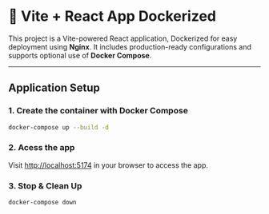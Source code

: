 # 🚀 Vite + React App Dockerized

This project is a Vite-powered React application, Dockerized for easy deployment using **Nginx**. It includes production-ready configurations and supports optional use of **Docker Compose**.

---

## Application Setup

### 1. Create the container with Docker Compose

```bash
docker-compose up --build -d
```

### 2. Acess the app

Visit [http://localhost:5174](http://localhost:5174) in your browser to access the app.


### 3. Stop & Clean Up

```bash
docker-compose down
```